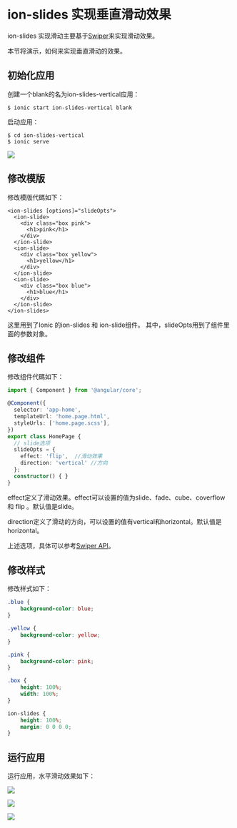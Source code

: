 # ion-slides 实现垂直滑动效果

ion-slides 实现滑动主要基于[Swiper](http://idangero.us/swiper)来实现滑动效果。

本节将演示，如何来实现垂直滑动的效果。

## 初始化应用

创建一个blank的名为ion-slides-vertical应用：

```
$ ionic start ion-slides-vertical blank
```


启动应用：


```
$ cd ion-slides-vertical
$ ionic serve
```

![](../images/ion-slides-vertical/1-start.jpg)


## 修改模版

修改模版代碼如下：

```
<ion-slides [options]="slideOpts">
  <ion-slide>
    <div class="box pink">
      <h1>pink</h1>
    </div>
  </ion-slide>
  <ion-slide>
    <div class="box yellow">
      <h1>yellow</h1>
    </div>
  </ion-slide>
  <ion-slide>
    <div class="box blue">
      <h1>blue</h1>
    </div>
  </ion-slide>
</ion-slides>
```


这里用到了Ionic 的ion-slides 和 ion-slide组件。
其中，slideOpts用到了组件里面的参数对象。


## 修改组件


修改组件代碼如下：

```ts
import { Component } from '@angular/core';

@Component({
  selector: 'app-home',
  templateUrl: 'home.page.html',
  styleUrls: ['home.page.scss'],
})
export class HomePage {
  // slide选项
  slideOpts = {
    effect: 'flip',  //滑动效果
    direction: 'vertical' //方向
  };
  constructor() { }
}
```


effect定义了滑动效果。effect可以设置的值为slide、fade、cube、coverflow 和 flip 。默认值是slide。

direction定义了滑动的方向，可以设置的值有vertical和horizontal。默认值是horizontal。


上述选项，具体可以参考[Swiper API](http://idangero.us/swiper/api/)。

## 修改样式

修改样式如下：


```scss
.blue {
    background-color: blue;
}

.yellow {
    background-color: yellow;
}

.pink {
    background-color: pink;
}

.box {
    height: 100%;
    width: 100%;
}

ion-slides {
    height: 100%;
    margin: 0 0 0 0;
}
```

## 运行应用

运行应用，水平滑动效果如下：



![](../images/ion-slides-vertical/2-pink.jpg)


![](../images/ion-slides-vertical/3-yellow.jpg)

![](../images/ion-slides-vertical/4-blue.jpg)